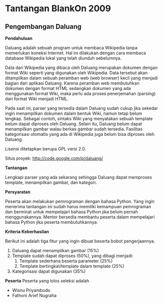 # Tantangan BlankOn 2009 
## Pengembangan Daluang


**Pendahuluan**

Daluang adalah sebuah program untuk membaca Wikipedia tanpa memerlukan koneksi Internet. Hal ini dilakukan dengan cara membaca database Wikipedia lokal yang
telah diunduh sebelumnya.

Data dari Wikipedia yang dibaca oleh Daluang merupakan dokumen dengan format Wiki seperti yang digunakan oleh Wikipedia. Data tersebut akan ditampilkan
dalam sebuah peramban web (web browser) kecil yang menjadi bagian dari aplikasi Daluang. Karena peramban web membutuhkan dokumen dengan format HTML sedangkan
dokumen yang ada menggunakan format Wiki, maka perlu ada proses penerjemahan (parsing) dari format Wiki menjadi HTML.

Pada saat ini, parser yang tersedia dalam Daluang sudah cukup jika sekedar ingin menampilkan dokumen dalam bentuk Wiki, namun tetap belum lengkap. Sebagai
contoh, sintaks Wiki yang menyatakan sebuah template belum dapat diproses oleh Daluang. Selain itu, Daluang belum dapat menampilkan gambar walau berkas gambar
sudah tersedia. Fasilitas kategorisasi otomatis yang ada di Wikipedia juga belum bisa diproses oleh Daluang.

Lisensi ditetapkan berupa GPL versi 2.0.

Situs proyek: ​http://code.google.com/p/daluang/


**Tantangan**

Lengkapi parser yang ada sekarang sehingga Daluang dapat memproses template, menampilkan gambar, dan kategori.


**Persyaratan**

Peserta akan melakukan pemrograman dengan bahasa Python. Yang ingin menerima tantangan ini sudah harus memiliki kemampuan pemrograman dan berminat untuk
mempelajari bahasa Python jika belum pernah menggunakannya. Mentor bersedia membantu peserta dalam mempelajari bahasa Python jika peserta membutuhkannya.


**Kriteria Keberhasilan**

Berikut ini adalah tiga fitur yang ingin dibuat beserta bobot pengerjaannya.
   1. Daluang dapat menampilkan gambar (15%)
   2. Template sudah dapat diproses (50%), yang dibagi menjadi:
         1. Template sederhana beserta parameter (25%)
         2. Template bertingkat/template dalam template (25%)
   3. Kategorisasi dapat digunakan (35%)


**Peserta**
Peserta yang lolos seleksi adalah
  - Wisnu Priyambodo
  - Fathoni Arief Nugraha


